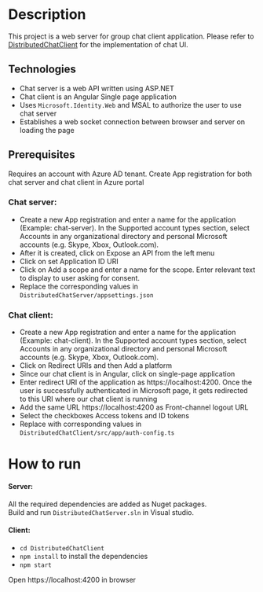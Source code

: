 # Description
This project is a web server for group chat client application. Please refer to [DistributedChatClient](https://github.com/yjyotshna1997/DistributedChatClient) for the implementation of chat UI.

## Technologies
- Chat server is a web API written using ASP.NET 
- Chat client is an Angular Single page application
- Uses `Microsoft.Identity.Web` and MSAL to authorize the user to use chat server
- Establishes a web socket connection between browser and server on loading the page

## Prerequisites
Requires an account with Azure AD tenant.
Create App registration for both chat server and chat client in Azure portal
### Chat server:
- Create a new App registration and enter a name for the application (Example: chat-server). In the Supported account types section, select Accounts in any organizational directory and personal Microsoft accounts (e.g. Skype, Xbox, Outlook.com).
- After it is created, click on Expose an API from the left menu
- Click on set Application ID URI
- Click on Add a scope and enter a name for the scope. Enter relevant text to display to user asking for consent.
- Replace the corresponding values in `DistributedChatServer/appsettings.json`
### Chat client:
- Create a new App registration and enter a name for the application (Example: chat-client). In the Supported account types section, select Accounts in any organizational directory and personal Microsoft accounts (e.g. Skype, Xbox, Outlook.com).
- Click on Redirect URIs and then Add a platform
- Since our chat client is in Angular, click on single-page application
- Enter redirect URI of the application as https://localhost:4200. Once the user is successfully authenticated in Microsoft page, it gets redirected to this URI where our chat client is running
- Add the same URL https://localhost:4200 as Front-channel logout URL
- Select the checkboxes Access tokens and ID tokens
- Replace with corresponding values in `DistributedChatClient/src/app/auth-config.ts`

# How to run
#### Server:
All the required dependencies are added as Nuget packages. <br> 
Build and run `DistributedChatServer.sln` in Visual studio.
#### Client:
- `cd DistributedChatClient`
- `npm install` to install the dependencies
- `npm start`

Open https://localhost:4200 in browser
